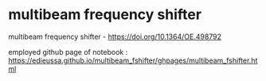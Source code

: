 # multibeam frequency shifter
multibeam frequency shifter  -  https://doi.org/10.1364/OE.498792

employed github page of notebook : https://edieussa.github.io/multibeam_fshifter/ghpages/multibeam_fshifter.html
